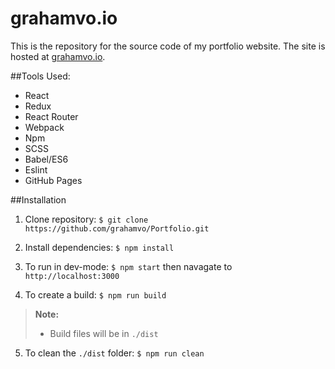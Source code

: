 grahamvo.io
===========

This is the repository for the source code of my portfolio website. The site is hosted at [grahamvo.io](http://grahamvo.io).

##Tools Used:

- React
- Redux
- React Router
- Webpack
- Npm
- SCSS
- Babel/ES6
- Eslint
- GitHub Pages

##Installation
1. Clone repository:
 `$ git clone https://github.com/grahamvo/Portfolio.git`

2. Install dependencies: `$ npm install`

3. To run in dev-mode: `$ npm start` then navagate to `http://localhost:3000`

4. To create a build: `$ npm run build`
> **Note:**
>- Build files will be in `./dist`

5. To clean the `./dist` folder: `$ npm run clean`
